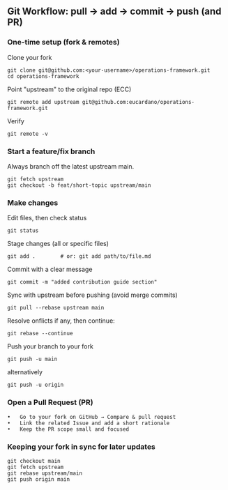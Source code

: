 ## Git Workflow: pull → add → commit → push (and PR)

### One‑time setup (fork & remotes)

Clone your fork

```
git clone git@github.com:<your-username>/operations-framework.git
cd operations-framework
```

Point "upstream" to the original repo (ECC)

```
git remote add upstream git@github.com:eucardano/operations-framework.git
```

Verify
```
git remote -v
```

### Start a feature/fix branch

Always branch off the latest upstream main.

```
git fetch upstream
git checkout -b feat/short-topic upstream/main
```

### Make changes

Edit files, then check status
```
git status
```

Stage changes (all or specific files)
```
git add .        # or: git add path/to/file.md
```

Commit with a clear message
```
git commit -m "added contribution guide section"
```

Sync with upstream before pushing (avoid merge commits)

```
git pull --rebase upstream main
```
Resolve onflicts if any, then continue:
```
git rebase --continue
```

Push your branch to your fork

```
git push -u main
```
alternatively 
```
git push -u origin
```

### Open a Pull Request (PR)
	•	Go to your fork on GitHub → Compare & pull request
	•	Link the related Issue and add a short rationale
	•	Keep the PR scope small and focused
	
### Keeping your fork in sync for later updates

```
git checkout main
git fetch upstream
git rebase upstream/main
git push origin main
```

